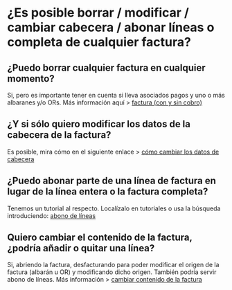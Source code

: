 # ¿Es posible borrar / modificar / cambiar cabecera / abonar líneas o completa de cualquier factura?

## ¿Puedo borrar cualquier factura en cualquier momento?

 Si, pero es importante tener en cuenta si lleva asociados pagos y uno o más albaranes y/o ORs. Más información aquí &gt; [factura \(con y sin cobro\)​](../../tutoriales/facturas/factura-borrado-con-y-sin-cobro-asociado.md)

## ¿Y si sólo quiero modificar los datos de la cabecera de la factura?

Es posible, mira cómo en el siguiente enlace &gt; [cómo cambiar los datos de cabecera](../../tutoriales/facturas/factura-cambio-de-la-serie-numero.md)

## ¿Puedo abonar parte de una línea de factura en lugar de la línea entera o la factura completa?

Tenemos un tutorial al respecto. Localízalo en tutoriales o usa la búsqueda introduciendo: [abono de líneas](../../tutoriales/facturas/factura-abono-de-lineas-o-completo.md)

## Quiero cambiar el contenido de la factura, ¿podría añadir o quitar una línea?

Si, abriendo la factura, desfacturando para poder modificar el origen de la factura \(albarán u OR\) y modificando dicho origen. También podría servir abono de líneas. Más información &gt; [cambiar contenido de la factura](../../tutoriales/facturas/factura-cambiar-contenido.md)

